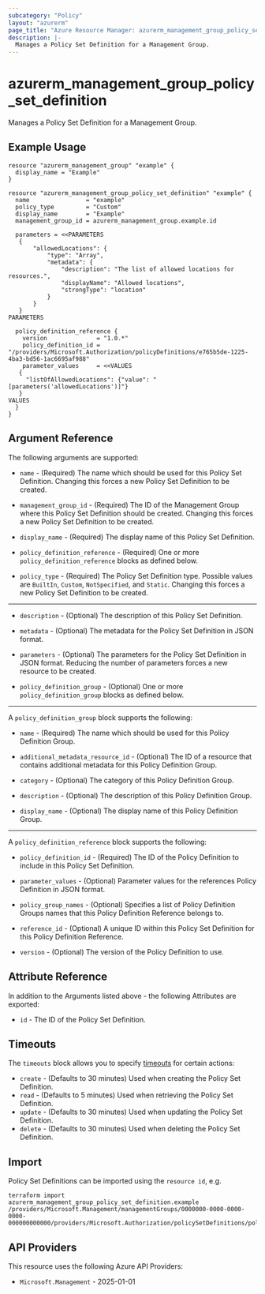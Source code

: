 ```yaml
---
subcategory: "Policy"
layout: "azurerm"
page_title: "Azure Resource Manager: azurerm_management_group_policy_set_definition"
description: |-
  Manages a Policy Set Definition for a Management Group.
---
```


# azurerm_management_group_policy_set_definition

Manages a Policy Set Definition for a Management Group.

## Example Usage

```hcl
resource "azurerm_management_group" "example" {
  display_name = "Example"
}

resource "azurerm_management_group_policy_set_definition" "example" {
  name                = "example"
  policy_type         = "Custom"
  display_name        = "Example"
  management_group_id = azurerm_management_group.example.id

  parameters = <<PARAMETERS
   {
       "allowedLocations": {
           "type": "Array",
           "metadata": {
               "description": "The list of allowed locations for resources.",
               "displayName": "Allowed locations",
               "strongType": "location"
           }
       }
   }
PARAMETERS

  policy_definition_reference {
    version              = "1.0.*"
    policy_definition_id = "/providers/Microsoft.Authorization/policyDefinitions/e765b5de-1225-4ba3-bd56-1ac6695af988"
    parameter_values     = <<VALUES
   {
     "listOfAllowedLocations": {"value": "[parameters('allowedLocations')]"}
   }
VALUES
  }
}
```

## Argument Reference

The following arguments are supported:

* `name` - (Required) The name which should be used for this Policy Set Definition. Changing this forces a new Policy Set Definition to be created.
 
* `management_group_id` - (Required) The ID of the Management Group where this Policy Set Definition should be created. Changing this forces a new Policy Set Definition to be created.

* `display_name` - (Required) The display name of this Policy Set Definition.

* `policy_definition_reference` - (Required) One or more `policy_definition_reference` blocks as defined below.

* `policy_type` - (Required) The Policy Set Definition type. Possible values are `BuiltIn`, `Custom`, `NotSpecified`, and `Static`. Changing this forces a new Policy Set Definition to be created.

---

* `description` - (Optional) The description of this Policy Set Definition.

* `metadata` - (Optional) The metadata for the Policy Set Definition in JSON format.

* `parameters` - (Optional) The parameters for the Policy Set Definition in JSON format. Reducing the number of parameters forces a new resource to be created.

* `policy_definition_group` - (Optional) One or more `policy_definition_group` blocks as defined below.

---

A `policy_definition_group` block supports the following:

* `name` - (Required) The name which should be used for this Policy Definition Group.

* `additional_metadata_resource_id` - (Optional) The ID of a resource that contains additional metadata for this Policy Definition Group.

* `category` - (Optional) The category of this Policy Definition Group.

* `description` - (Optional) The description of this Policy Definition Group.

* `display_name` - (Optional) The display name of this Policy Definition Group.

---

A `policy_definition_reference` block supports the following:

* `policy_definition_id` - (Required) The ID of the Policy Definition to include in this Policy Set Definition.

* `parameter_values` - (Optional) Parameter values for the references Policy Definition in JSON format.

* `policy_group_names` - (Optional) Specifies a list of Policy Definition Groups names that this Policy Definition Reference belongs to.

* `reference_id` - (Optional) A unique ID within this Policy Set Definition for this Policy Definition Reference.

* `version` - (Optional) The version of the Policy Definition to use.

## Attribute Reference

In addition to the Arguments listed above - the following Attributes are exported: 

* `id` - The ID of the Policy Set Definition.

## Timeouts

The `timeouts` block allows you to specify [timeouts](https://developer.hashicorp.com/terraform/language/resources/configure#define-operation-timeouts) for certain actions:

* `create` - (Defaults to 30 minutes) Used when creating the Policy Set Definition.
* `read` - (Defaults to 5 minutes) Used when retrieving the Policy Set Definition.
* `update` - (Defaults to 30 minutes) Used when updating the Policy Set Definition.
* `delete` - (Defaults to 30 minutes) Used when deleting the Policy Set Definition.

## Import

Policy Set Definitions can be imported using the `resource id`, e.g.

```shell
terraform import azurerm_management_group_policy_set_definition.example /providers/Microsoft.Management/managementGroups/0000000-0000-0000-0000-000000000000/providers/Microsoft.Authorization/policySetDefinitions/policySetDefinitionName
```

## API Providers
<!-- This section is generated, changes will be overwritten -->
This resource uses the following Azure API Providers:

* `Microsoft.Management` - 2025-01-01
